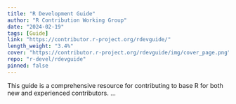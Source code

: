 ```yaml
---
title: "R Development Guide"
author: "R Contribution Working Group"
date: "2024-02-19"
tags: [Guide]
link: "https://contributor.r-project.org/rdevguide/"
length_weight: "3.4%"
cover: "https://contributor.r-project.org/rdevguide/img/cover_page.png"
repo: "r-devel/rdevguide"
pinned: false
---
```


This guide is a comprehensive resource for contributing to base R for both new and experienced contributors. ...

